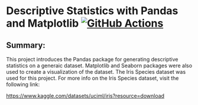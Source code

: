 # Descriptive Statistics with Pandas and Matplotlib   [![GitHub Actions](https://github.com/nogibjj/mjh140---MiniProject2/workflows/CI/badge.svg)](https://github.com/nogibjj/mjh140---MiniProject2/actions)


## Summary:

This project introduces the Pandas package for generating descriptive statistics on a generaic dataset. Matplotlib and Seaborn packages were also used to create a visualization of the dataset. The Iris Species dataset was used for this project. For more info on the Iris Species dataset, visit the following link:

https://www.kaggle.com/datasets/uciml/iris?resource=download


